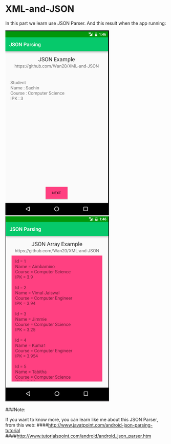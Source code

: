 # XML-and-JSON
In this part we learn use JSON Parser. And this result when the app running:

![alt tag](https://github.com/Wan20/MyApps/blob/JSONParsing/JSON.png)
![alt tag](https://github.com/Wan20/MyApps/blob/JSONParsing/JSONArray.png)


###Note:

If you want to know more, you can learn like me about this JSON Parser, from this web: 
####http://www.javatpoint.com/android-json-parsing-tutorial 
####http://www.tutorialspoint.com/android/android_json_parser.htm
